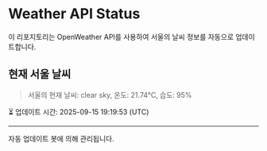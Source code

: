 
# Weather API Status

이 리포지토리는 OpenWeather API를 사용하여 서울의 날씨 정보를 자동으로 업데이트합니다.

## 현재 서울 날씨
> 서울의 현재 날씨: clear sky, 온도: 21.74°C, 습도: 95%

⏳ 업데이트 시간: 2025-09-15 19:19:53 (UTC)

---
자동 업데이트 봇에 의해 관리됩니다.

